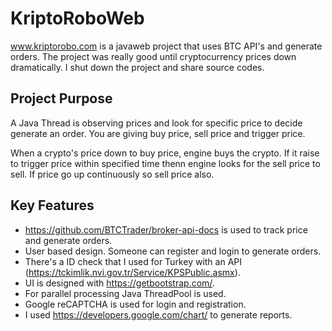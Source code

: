 # KriptoRoboWeb

www.kriptorobo.com is a javaweb project that uses BTC API's and generate orders. The project was really good until cryptocurrency prices down dramatically. I shut down the project and share source codes.

## Project Purpose
A Java Thread is observing prices and look for specific price to decide generate an order. You are giving buy price, sell price and trigger price.

When a crypto's price down to buy price, engine buys the crypto. If it raise to trigger price within specified time thenn engine looks for the sell price to sell. If price go up continuously so sell price also.


## Key Features
* https://github.com/BTCTrader/broker-api-docs is used to track price and generate orders.
* User based design. Someone can register and login to generate orders.
* There's a ID check that I used for Turkey with an API (https://tckimlik.nvi.gov.tr/Service/KPSPublic.asmx).
* UI is designed with https://getbootstrap.com/.
* For parallel processing Java ThreadPool is used.
* Google reCAPTCHA is used for login and registration.
* I used https://developers.google.com/chart/ to generate reports.

